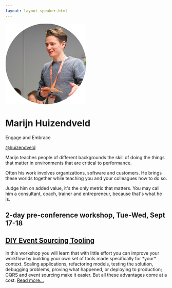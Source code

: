 ```yaml
---
layout: layout-speaker.html
---
```

<div class="container section featured-speaker">
  <div class="row">
    <div class="col-xs-12 col-sm-2 img-container">
      <img class="speaker-page-img" src="../img/speakers/Marijn-Huizendveld-ON.png">
    </div>
    <div class="col-xs-12 col-sm-10 copy-container">
        <h1 class="speaker-header">Marijn Huizendveld</h1>
        <span class="speaker-subtitle">Engage and Embrace</span>
        <p><a class="speaker-handle" href="https://twitter.com/huizendveld" target="_blank">@huizendveld</a></p>
        <p>Marijn teaches people of different backgrounds the skill of doing the things that matter in environments that are critical to performance.</p>
        <p>Often his work involves organizations, software and customers. He brings these worlds together while teaching you and your colleagues how to do so.</p>
        <p>Judge him on added value, it's the only metric that matters. You may call him a consultant, coach, trainer and entrepreneur, because that's what he is.</p>
        <h2>2-day pre-conference workshop, Tue-Wed, Sept 17-18</h2>
        <h2><a href="../workshops/diy-event-sourcing-tooling.html">DIY Event Sourcing Tooling</a></h2>
        <p>In this workshop you will learn that with little effort you can improve your workflow by building your own set of tools made specifically for *your* context. Scaling applications, refactoring models, testing the solution, debugging problems, proving what happened, or deploying to production; CQRS and event sourcing make it easier. But all these advantages come at a cost. <a href="../workshops/diy-event-sourcing-tooling.html">Read more...</a></p>
    </div>
  </div>
</div>